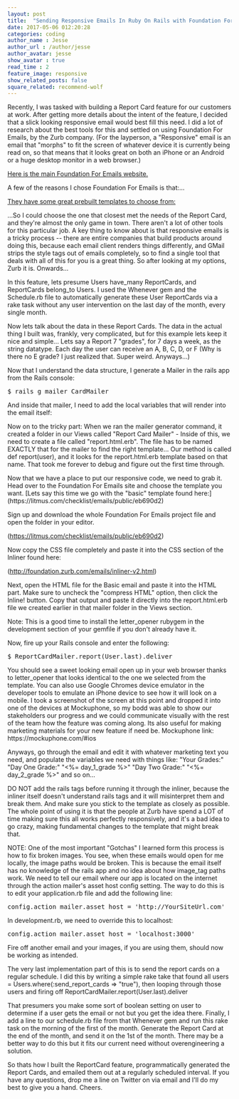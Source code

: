 ```yaml
---
layout: post
title:  "Sending Responsive Emails In Ruby On Rails with Foundation For Emails"
date: 2017-05-06 012:20:28
categories: coding
author_name : Jesse
author_url : /author/jesse
author_avatar: jesse
show_avatar : true
read_time : 2
feature_image: responsive
show_related_posts: false
square_related: recommend-wolf
---
```

<p>Recently, I was tasked with building a Report Card feature for our customers at work. After getting
more details about the intent of the feature, I decided that a slick looking responsive email would
best fill this need. I did a lot of research about the best tools for this and settled on using Foundation
For Emails, by the Zurb company. (For the layperson, a "Responsive" email is an email that "morphs" to fit the screen of whatever device it is currently being read on, so that means that it looks great on both an iPhone or an Android or a huge desktop monitor in a web browser.)</p>

[Here is the main Foundation For Emails website.](http://foundation.zurb.com/emails.html)

<p>A few of the reasons I chose Foundation For Emails is that:...</p>

 [They have some great prebuilt templates to choose from:](http://foundation.zurb.com/emails/email-templates.html)

 <p>...So I could choose the one that closest met the needs of the Report Card, and they're almost the only game in town. There aren't a lot of other tools for this particular job. A key thing to know about is that responsive emails is a tricky process -- there are entire companies that build products around doing this, because each email client renders things differently, and GMail strips the style tags out of emails completely, so to find a single tool that deals with all of this for you is a great thing. So after looking at my options, Zurb it is. Onwards...</p>

<p>In this feature, lets presume Users have_many ReportCards, and ReportCards belong_to Users.
I used the Whenever gem and the Schedule.rb file to automatically generate these User ReportCards via a rake task without any user intervention on the last day of the month, every single month.

Now lets talk about the data in these Report Cards. The data in the actual thing I built was, frankly, very complicated, but for this example lets keep it nice and simple... Lets say a Report 7 "grades", for 7 days a week, as the string datatype. Each day the user can receive an A, B, C, D, or F (Why is there no E grade? I just realized that. Super weird. Anyways...)


Now that I understand the data structure, I generate a Mailer in the rails app from the Rails console:

<pre>$ rails g mailer CardMailer</pre>

<p>And inside that mailer, I need to add the local variables that will render into the email itself:<p>

<script src="https://gist.github.com/piratebroadcast/f2428257baaab951fc5aa10dce42ffc0.js"></script>


<p>Now on to the tricky part: When we ran the mailer generator command, it created a folder in our Views called "Report Card Mailer" - Inside of this, we need to create a file called "report.html.erb". The file has to be named EXACTLY that for the mailer to find the right template... Our method is called def report(user), and it looks for the report.html.erb template based on that name. That took me forever to debug and figure out the first time through.</p>

<p>Now that we have a place to put our responsive code, we need to grab it. Head over to the Foundation For Emails site and choose the template you want. [Lets say this time we go with the "basic" template found here:](https://litmus.com/checklist/emails/public/eb690d2)


<p>Sign up and download the whole Foundation For Emails project file and open the folder in your editor.

(https://litmus.com/checklist/emails/public/eb690d2)

 Now copy the CSS file completely and paste it into the CSS section of the Inliner found here:

(http://foundation.zurb.com/emails/inliner-v2.html)

Next, open the HTML file for the Basic email and paste it into the HTML part. Make sure to uncheck the "compress HTML" option, then click the Inline! button. Copy that output and paste it directly into the report.html.erb file we created earlier in that mailer folder in the Views section.

Note: This is a good time to install the letter_opener rubygem in the development section of your gemfile if you don't already have it.

Now, fire up your Rails console and enter the following:</p>

<pre>$ ReportCardMailer.report(User.last).deliver</pre>

<p>You should see a sweet looking email open up in your web browser thanks to letter_opener that looks identical to the one we selected from the template. You can also use Google Chromes device emulator in the developer tools to emulate an iPhone device to see how it will look on a mobile. I took a screenshot of the screen at this point and dropped it into one of the devices at Mockuphone, so my bodd was able to show our stakeholders our progress and we could communicate visually with the rest of the team how the feature was coming along. Its also useful for making marketing materials for your new feature if need be. Mockuphone link: https://mockuphone.com/#ios

Anyways, go through the email and edit it with whatever marketing text you need, and populate the variables we need with things like:
"Your Grades:"
"Day One Grade:" "<%= day_1_grade %>"
"Day Two Grade:" "<%= day_2_grade %>"
and so on...

DO NOT add the rails tags before running it through the inliner, because the inliner itself doesn't understand rails tags and it will misinterpret them and break them. And make sure you stick to the template as closely as possible. The whole point of using it is that the people at Zurb have spend a LOT of time making sure this all works perfectly responsively, and it's a bad idea to go crazy, making fundamental changes to the template that might break that.

NOTE: One of the most important "Gotchas" I learned form this process is how to fix broken images. You see, when these emails would open for me locally, the image paths would be broken. This is because the email itself has no knowledge of the rails app and no idea about how image_tag paths work. We need to tell our email where our app is located on the internet through the action mailer's asset host config setting. The way to do this is to edit your application.rb file and add the following line:</p>

<pre>config.action_mailer.asset_host = 'http://YourSiteUrl.com'</pre>

<p>In development.rb, we need to override this to localhost:</p>

<pre>config.action_mailer.asset_host = 'localhost:3000'</pre>

<p>Fire off another email and your images, if you are using them, should now be working as intended.</p>

<p>The very last implementation part of this is to send the report cards on a regular schedule. I did this by writing a simple rake take that found all users = Users.where(:send_report_cards => "true"), then
looping through those users and firing off ReportCardMailer.report(User.last).deliver</p>

<p>That presumers you make some sort of boolean setting on user to determine if a user gets the email or not but you get the idea there. Finally, I add a line to our schedule.rb file from that Whenever gem and run this rake task on the morning of the first of the month. Generate the Report Card at the end of the month, and send it on the 1st of the month. There may be a better way to do this but it fits our current need without overengineering a solution.</p>

<p>So thats how I built the ReportCard feature, programmatically generated the Report Cards, and emailed them out at a regularly scheduled interval. If you have any questions, drop me a line on Twitter on via email and I'll do my best to give you a hand. Cheers.
